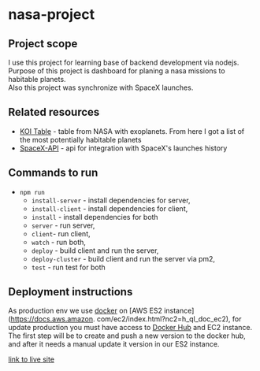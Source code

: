 # nasa-project

## Project scope

I use this project for learning base of backend development via nodejs.
Purpose of this project is dashboard for planing a nasa missions to habitable planets.  
Also this project was synchronize with SpaceX launches.

## Related resources

- [KOI Table](https://exoplanetarchive.ipac.caltech.edu/cgi-bin/TblView/nph-tblView?app=ExoTbls&config=cumulative) - table from NASA with exoplanets. From here I got a list of the most potentially habitable planets
- [SpaceX-API](https://github.com/r-spacex/SpaceX-API) - api for integration with SpaceX's launches history

## Commands to run

- `npm run`
  - `install-server` - install dependencies for server,
  - `install-client` - install dependencies for client,
  - `install` - install dependencies for both
  - `server` - run server,
  - `client`- run client,
  - `watch` - run both,
  - `deploy` - build client and run the server,
  - `deploy-cluster` - build client and run the server via pm2,
  - `test` - run test for both

## Deployment instructions

As production env we use [docker](https://www.docker.com/) on [AWS ES2 instance](https://docs.aws.amazon.
com/ec2/index.html?nc2=h_ql_doc_ec2), for update production you must have access to [Docker Hub](https://docs.docker.com/docker-hub/) and EC2 instance. The first step will be to create and push a new version to the docker hub, and after it needs a manual update it version in our ES2 instance.

[link to live site](http://3.131.38.219:8000/)
